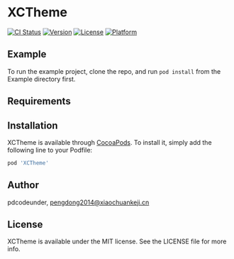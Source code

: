 # XCTheme

[![CI Status](https://img.shields.io/travis/pdcodeunder/XCTheme.svg?style=flat)](https://travis-ci.org/pdcodeunder/XCTheme)
[![Version](https://img.shields.io/cocoapods/v/XCTheme.svg?style=flat)](https://cocoapods.org/pods/XCTheme)
[![License](https://img.shields.io/cocoapods/l/XCTheme.svg?style=flat)](https://cocoapods.org/pods/XCTheme)
[![Platform](https://img.shields.io/cocoapods/p/XCTheme.svg?style=flat)](https://cocoapods.org/pods/XCTheme)

## Example

To run the example project, clone the repo, and run `pod install` from the Example directory first.

## Requirements

## Installation

XCTheme is available through [CocoaPods](https://cocoapods.org). To install
it, simply add the following line to your Podfile:

```ruby
pod 'XCTheme'
```

## Author

pdcodeunder, pengdong2014@xiaochuankeji.cn

## License

XCTheme is available under the MIT license. See the LICENSE file for more info.
